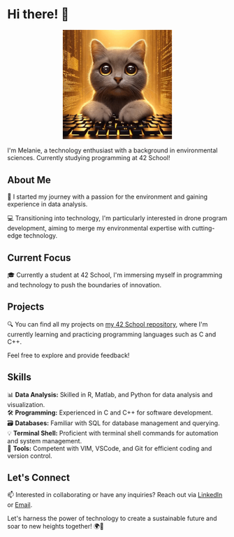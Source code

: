 # Hi there! 👋

<div align="center">
  <img src="cat.gif" width="250">
</div>

I'm Melanie, a technology enthusiast with a background in environmental sciences. Currently studying programming at 42 School!

## About Me

🌱 I started my journey with a passion for the environment and gaining experience in data analysis.

💻 Transitioning into technology, I'm particularly interested in drone program development, aiming to merge my environmental expertise with cutting-edge technology.

## Current Focus

🎓 Currently a student at 42 School, I'm immersing myself in programming and technology to push the boundaries of innovation.

## Projects

🔍 You can find all my projects on [my 42 School repository](https://github.com/melanieyanez/cursus_42.git), where I'm currently learning and practicing programming languages such as C and C++.

Feel free to explore and provide feedback!

## Skills

📊 **Data Analysis:** Skilled in R, Matlab, and Python for data analysis and visualization.  
🛠️ **Programming:** Experienced in C and C++ for software development.  
🗃️ **Databases:** Familiar with SQL for database management and querying.  
💡 **Terminal Shell:** Proficient with terminal shell commands for automation and system management.  
🧰 **Tools:** Competent with VIM, VSCode, and Git for efficient coding and version control.  

## Let's Connect

📫 Interested in collaborating or have any inquiries? Reach out via [LinkedIn](https://ch.linkedin.com/in/melanie-yanez-pena-4906a8121) or [Email](mailto:melanieyanez@gmail.com).

Let's harness the power of technology to create a sustainable future and soar to new heights together! 🌍🚀

